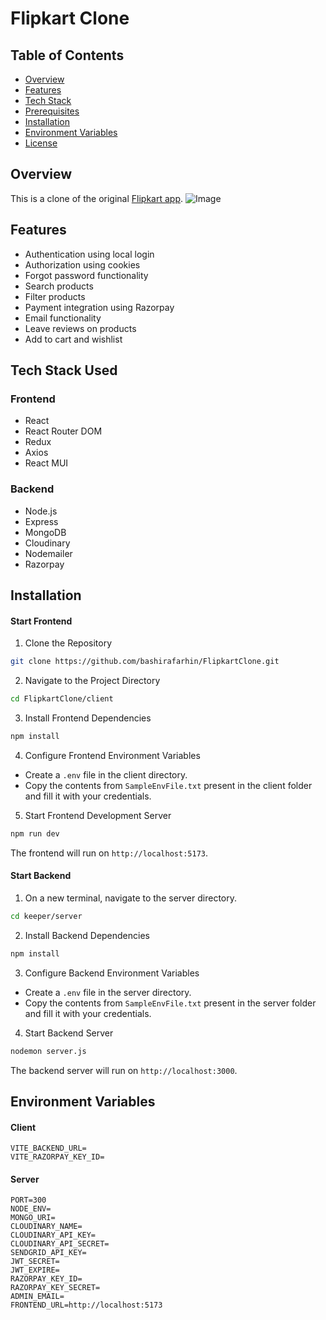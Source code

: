 # Flipkart Clone

## Table of Contents
- [Overview](#overview)
- [Features](#features)
- [Tech Stack](#tech-stack)
- [Prerequisites](#prerequisites)
- [Installation](#installation)
- [Environment Variables](#environment-variables)
- [License](#license)

## Overview
This is a clone of the original [Flipkart app](https://www.flipkart.com/).
![Image](https://github.com/user-attachments/assets/d33aa56b-667c-4fd6-b25e-471be153c074)

## Features
- Authentication using local login
- Authorization using cookies
- Forgot password functionality
- Search products
- Filter products
- Payment integration using Razorpay
- Email functionality
- Leave reviews on products
- Add to cart and wishlist

## Tech Stack Used
### Frontend
- React
- React Router DOM
- Redux
- Axios
- React MUI

### Backend
- Node.js
- Express
- MongoDB
- Cloudinary
- Nodemailer
- Razorpay

## Installation

#### Start Frontend
1. Clone the Repository
```bash
git clone https://github.com/bashirafarhin/FlipkartClone.git
```

2. Navigate to the Project Directory
```bash
cd FlipkartClone/client
```
3. Install Frontend Dependencies
```bash
npm install
```

4. Configure Frontend Environment Variables
- Create a `.env` file in the client directory.
- Copy the contents from `SampleEnvFile.txt` present in the client folder and fill it with your credentials.

5. Start Frontend Development Server
```bash
npm run dev
```
The frontend will run on `http://localhost:5173`.

#### Start Backend

1. On a new terminal, navigate to the server directory.
```bash
cd keeper/server
```

2. Install Backend Dependencies
```bash
npm install
```

3. Configure Backend Environment Variables
- Create a `.env` file in the server directory.
- Copy the contents from `SampleEnvFile.txt` present in the server folder and fill it with your credentials.

4. Start Backend Server
```bash
nodemon server.js
```
The backend server will run on `http://localhost:3000`.

## Environment Variables

#### Client
```env
VITE_BACKEND_URL=
VITE_RAZORPAY_KEY_ID=
```

#### Server
```env
PORT=300
NODE_ENV=
MONGO_URI=
CLOUDINARY_NAME=
CLOUDINARY_API_KEY=
CLOUDINARY_API_SECRET=
SENDGRID_API_KEY=
JWT_SECRET=
JWT_EXPIRE=
RAZORPAY_KEY_ID=
RAZORPAY_KEY_SECRET=
ADMIN_EMAIL=
FRONTEND_URL=http://localhost:5173
```